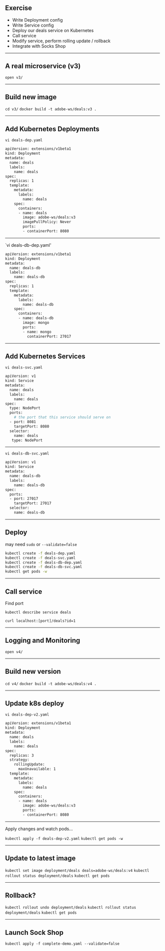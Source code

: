 ## Exercise

- Write Deployment config
- Write Service config
- Deploy our deals service on Kubernetes
- Call service
- Modify service, perform rolling update / rollback
- Integrate with Socks Shop

----

## A real microservice (v3)

`open v3/`

----

## Build new image

`cd v3/`
`docker build -t adobe-ws/deals:v3 .`

----

## Add Kubernetes Deployments

`vi deals-dep.yaml`

```bash
apiVersion: extensions/v1beta1
kind: Deployment
metadata:
  name: deals
  labels:
    name: deals
spec:
  replicas: 1
  template:
    metadata:
      labels:
        name: deals
    spec:
      containers:
      - name: deals
        image: adobe-ws/deals:v3
        imagePullPolicy: Never
        ports:
        - containerPort: 8080
```

----

`vi deals-db-dep.yaml'

```bash
apiVersion: extensions/v1beta1
kind: Deployment
metadata:
  name: deals-db
  labels:
    name: deals-db
spec:
  replicas: 1
  template:
    metadata:
      labels:
        name: deals-db
    spec:
      containers:
      - name: deals-db
        image: mongo
        ports:
        - name: mongo
          containerPort: 27017
```

----

## Add Kubernetes Services

`vi deals-svc.yaml`

```bash
apiVersion: v1
kind: Service
metadata:
  name: deals
  labels:
    name: deals
spec:
  type: NodePort
  ports:
    # the port that this service should serve on
  - port: 8081
    targetPort: 8080
  selector:
    name: deals
   type: NodePort
```

----

`vi deals-db-svc.yaml`

```bash
apiVersion: v1
kind: Service
metadata:
  name: deals-db
  labels:
    name: deals-db
spec:
  ports:
  - port: 27017
    targetPort: 27017
  selector:
    name: deals-db
```

----

## Deploy

may need `sudo` or `--validate=false`

```bash
kubectl create -f deals-dep.yaml
kubectl create -f deals-svc.yaml
kubectl create -f deals-db-dep.yaml
kubectl create -f deals-db-svc.yaml
kubectl get pods -w
```

----

## Call service

Find port

`kubectl describe service deals`

`curl localhost:[port]/deals?id=1`

----

## Logging and Monitoring

`open v4/`

----

## Build new version

`cd v4/`
`docker build -t adobe-ws/deals:v4 .`

----

## Update k8s deploy

`vi deals-dep-v2.yaml`

```bash
apiVersion: extensions/v1beta1
kind: Deployment
metadata:
  name: deals
  labels:
    name: deals
spec:
  replicas: 3
  strategy:
    rollingUpdate:
      maxUnavailable: 1
  template:
    metadata:
      labels:
        name: deals
    spec:
      containers:
      - name: deals
        image: adobe-ws/deals:v3
        ports:
        - containerPort: 8080
```

----

Apply changes and watch pods...

`kubectl apply -f deals-dep-v2.yaml`
`kubectl get pods -w`

----

## Update to latest image

`kubectl set image deployment/deals deals=adobe-ws/deals:v4`
`kubectl rollout status deployment/deals`
`kubectl get pods`

----

## Rollback?

`kubectl rollout undo deployment/deals`
`kubectl rollout status deployment/deals`
`kubectl get pods`

----

## Launch Sock Shop

`kubectl apply -f complete-demo.yaml --validate=false`
